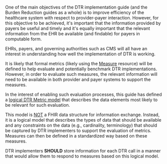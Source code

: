 One of the main objectives of the DTR implementation guide (and the Burden Reduction guides as a whole) is to
improve efficiency of the healthcare system with respect to provider-payer interaction.  However, for this
objective to be achieved, it's important that the information provided by payers be useful and timely and
it's equally important that the relevant information from the EHR be available (and findable) for payers in
computable form.

EHRs, payers, and governing authorities such as CMS will all have an interest in understanding how well the
implementation of DTR is working.  

It is likely that formal metrics (likely using the [Measure]({{site.data.fhir.path}}measure.html) resource)
will be defined to help evaluate and potentially benchmark DTR implementations.  However, in order to evaluate
such measures, the relevant information will need to be available in both provider and payer systems to support
the measures.

In the interest of enabling such evaluation processes, this guide has defined a 
[logical DTR Metric model](StructureDefinition-DTRMetricData.html) that describes the data elements most
likely to be relevant for such evaluation.

This model is <u>NOT</u> a FHIR data structure for information exchange.  Instead, it is a logical model that describes
the types of data that should be available and any constraints on the data (e.g., cardinality, terminology) that
should be captured by DTR implementers to support the evaluation of metrics.  Measures can then be defined
in a standardized way based on these measures.

DTR implementers **SHOULD** store information for each DTR call in a manner that would allow them to respond to
measures based on this logical model.
